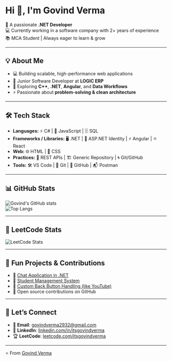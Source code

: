 # Hi 👋, I'm Govind Verma  

🚀 A passionate **.NET Developer**  
💻 Currently working in a software company with 2+ years of experience  
📚 MCA Student | Always eager to learn & grow  

---

## 💡 About Me  

- 💻 Building scalable, high-performance web applications  
- 🔭 Junior Software Developer at **LOGIC ERP**  
- 🌱 Exploring **C++**, **.NET**, **Angular**, and **Data Workflows**  
- ⚡ Passionate about **problem-solving & clean architecture**  

---

## 🛠️ Tech Stack  

- **Languages:** ⚡ C# | 💛 JavaScript | 🗄️ SQL  
- **Frameworks / Libraries:** 🖥️ .NET | 🔐 ASP.NET Identity | ⚡ Angular | ⚛️ React  
- **Web:** 🌐 HTML | 🎨 CSS  
- **Practices:** 🔗 REST APIs | 🏗️ Generic Repository | 🌀 Git/GitHub  
- **Tools:** 🛠️ VS Code | 🧭 Git | 📂 GitHub | 📬 Postman  

---

## 📊 GitHub Stats  
![Govind's GitHub stats](https://github-readme-stats.vercel.app/api?username=itsgovindverma&show_icons=true&theme=radical)  
![Top Langs](https://github-readme-stats.vercel.app/api/top-langs/?username=itsgovindverma&layout=compact&theme=radical)  

---

## 🧩 LeetCode Stats  
![LeetCode Stats](https://leetcard.jacoblin.cool/itsgovindverma?theme=dark&font=Baloo%20Tammudu%202)  

---

## 🎯 Fun Projects & Contributions  
- 🔹 [Chat Application in .NET](#)  
- 🔹 [Student Management System](#)  
- 🔹 [Custom Back Button Handling (like YouTube)](#)  
- 🔹 Open source contributions on GitHub  

---

## 🤝 Let’s Connect  

- 📧 **Email**: [govindverma2932@gmail.com](mailto:govindverma2932@gmail.com)  
- 💼 **LinkedIn**: [linkedin.com/in/itsgovindverma](https://www.linkedin.com/in/itsgovindverma)  
- 🏆 **LeetCode**: [leetcode.com/itsgovindverma](https://leetcode.com/itsgovindverma)  


---

⭐️ From [Govind Verma](https://github.com/YourUserName)
